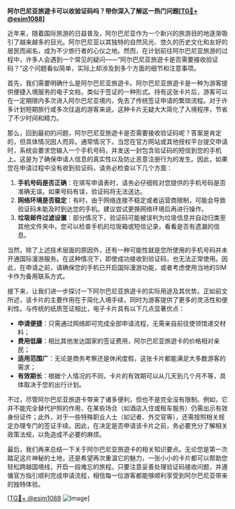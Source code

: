 **阿尔巴尼亚旅遊卡可以收验证码吗？带你深入了解这一热门问题[[TG💪+ @esim1088](https://t.me/s/esim1088)]**

近年来，随着国际旅游的日益普及，阿尔巴尼亚作为一个新兴的旅游目的地逐渐吸引了越来越多的目光。阿尔巴尼亚以其独特的自然风光、悠久的历史文化和友好的居民而闻名，成为不少旅行者的心仪之地。然而，在计划前往阿尔巴尼亚旅游的过程中，许多人会遇到一个常见的疑问——“阿尔巴尼亚旅遊卡是否需要接收验证码？”这个问题看似简单，实际上却涉及到多个方面的细节和注意事项。

首先，我们需要明确什么是阿尔巴尼亚旅遊卡。阿尔巴尼亚旅遊卡是一种为游客提供便捷入境服务的电子文档，类似于签证的一种形式。持有这张卡片后，游客可以在一定期限内多次进入阿尔巴尼亚境内，免去了传统签证申请的繁琐流程。对于许多计划短期旅行或多次往返的游客来说，这种卡片无疑大大简化了入境程序，节省了不少时间和精力。

那么，回到最初的问题，阿尔巴尼亚旅遊卡是否需要接收验证码呢？答案是肯定的，但具体情况因人而异。通常情况下，当您在官方网站或其他授权平台提交申请时，系统会要求您输入一个手机号码，并发送一封包含验证码的短信到您的手机上。这是为了确保申请人信息的真实性以及防止恶意注册行为的发生。因此，如果您在申请过程中没有收到验证码，请务必检查以下几个方面：

1. **手机号码是否正确**：在填写申请表时，请务必仔细核对您提供的手机号码是否准确无误。如果号码有误，验证码将无法送达。
2. **网络环境是否稳定**：有时，由于网络连接不稳定或者运营商限制，可能会导致验证码未能及时到达您的手机。建议尝试更换网络环境后再进行操作。
3. **垃圾邮件过滤设置**：部分情况下，验证码可能被误判为垃圾信息并自动归类至其他文件夹中。您可以检查手机的垃圾箱或短信记录，看看是否有遗漏的信息。

当然，除了上述技术层面的原因外，还有一种可能性就是您所使用的手机号码并未开通国际漫游服务。在这种情况下，即使成功接收到验证码，也无法正常使用。因此，在申请之前，请确保您的手机已开启国际漫游功能，或者考虑使用当地的SIM卡作为备用联系方式。

接下来，让我们进一步探讨一下阿尔巴尼亚旅遊卡的实际用途及其优势。正如前文所述，该卡片的主要作用在于简化入境手续，同时为游客提供了更多的灵活性和便利性。与传统的纸质签证相比，电子卡片具有以下几点显著优点：

- **申请便捷**：只需通过网络即可完成全部申请流程，无需亲自前往使领馆递交材料；
- **费用低廉**：相比其他发达国家的签证费用，阿尔巴尼亚旅遊卡的价格相对亲民；
- **适用范围广**：无论是商务考察还是休闲度假，这张卡片都能满足大多数游客的需求；
- **有效期长**：根据个人情况的不同，卡片的有效期可以从几天到几个月不等，具体取决于您的出行计划。

不过，尽管阿尔巴尼亚旅遊卡带来了诸多便利，但也不是完全没有限制。例如，它并不能完全替代护照的作用，在某些场合（如酒店入住或租车服务）仍需出示有效身份证件；此外，对于一些特殊职业人士（如记者、外交官等），还需按照相关规定办理专门的签证手续。因此，在决定是否申请该卡片之前，务必要充分了解相关政策法规，以免造成不必要的麻烦。

最后，我们再来总结一下关于阿尔巴尼亚旅遊卡的相关知识要点。无论您是第一次踏足这片神秘的土地，还是希望再次重温它的魅力，一张小小的卡片都可以帮助您轻松跨越国境线，开启一段难忘的旅程。只要注意妥善处理验证码接收问题，并遵循官方指引顺利完成申请流程，相信每一位游客都能够顺利享受到阿尔巴尼亚带来的独特体验。

[[TG💪+ @esim1088](https://t.me/s/esim1088) ![Image](https://i.postimg.cc/4NQfJmqS/Snipaste-2025-05-13-00-14-12.png)]